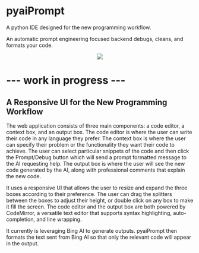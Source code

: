 # pyaiPrompt
A python IDE designed for the new programming workflow.

An automatic prompt engineering focused backend debugs, cleans, and formats your code.

<p align="center">
  <img src="https://github.com/RichKMLS/pyaiPrompt/assets/105183376/7479dd61-73e3-44bb-886b-bf2bab4ccd46"/>
  <br>
</p>

# --- work in progress ---


## A Responsive UI for the New Programming Workflow

The web application consists of three main components: a code editor, a context box, and an output box. The code editor is where the user can write their code in any language they prefer. The context box is where the user can specify their problem or the functionality they want their code to achieve. The user can select particular snippets of the code and then click the Prompt/Debug button which will send a prompt formatted message to the AI requesting help. The output box is where the user will see the new code generated by the AI, along with professional comments that explain the new code.

It uses a responsive UI that allows the user to resize and expand the three boxes according to their preference. The user can drag the splitters between the boxes to adjust their height, or double click on any box to make it fill the screen. The code editor and the output box are both powered by CodeMirror, a versatile text editor that supports syntax highlighting, auto-completion, and line wrapping.

It currently is leveraging Bing AI to generate outputs. pyaiPrompt then formats the text sent from Bing AI so that only the relevant code will appear in the output.
